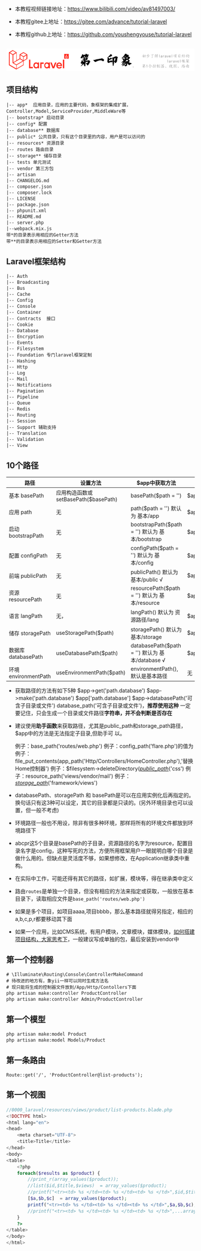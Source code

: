 - 本教程视频链接地址：https://www.bilibili.com/video/av81497003/

- 本教程gitee上地址：https://gitee.com/advance/tutorial-laravel

- 本教程github上地址：https://github.com/youshengyouse/tutorial-laravel

  

##  ![laravel_002_a](./imgs_tutorials/laravel_002_a.jpg)



##  项目结构

```
|-- app*  应用目录，应用的主要代码，象框架的集成扩展，Controller,Model,ServiceProvider,MiddleWare等
|-- bootstrap* 启动目录
|-- config* 配置
|-- database** 数据库
|-- public* 公共目录，只有这个目录里的内容，用户是可以访问的
|-- resources* 资源目录
|-- routes 路由目录
|-- storage** 储存目录
|-- tests 单元测试
|-- vendor 第三方包
|-- artisan
|-- CHANGELOG.md
|-- composer.json
|-- composer.lock
|-- LICENSE
|-- package.json
|-- phpunit.xml
|-- README.md
|-- server.php
|--webpack.mix.js
带*的目录表示用相应的Getter方法
带**的目录表示用相应的Setter和Getter方法
```

## Laravel框架结构

```
|-- Auth
|-- Broadcasting
|-- Bus
|-- Cache
|-- Config
|-- Console
|-- Container
|-- Contracts  接口
|-- Cookie
|-- Database
|-- Encryption
|-- Events
|-- Filesystem
|-- Foundation 专门laravel框架定制
|-- Hashing
|-- Http
|-- Log
|-- Mail
|-- Notifications
|-- Pagination
|-- Pipeline
|-- Queue
|-- Redis
|-- Routing
|-- Session
|-- Support 辅助支持
|-- Translation
|-- Validation
|-- View

```




## 10个路径
| 路径                 | 设置方法                              | $app中获取方法                                  | 容器中获取方法         | 助手方法                       |
| -------------------- | ------------------------------------- | ----------------------------------------------- | ---------------------- | ------------------------------ |
| 基本 basePath        | 应用构造函数或 setBasePath($basePath) | basePath($path = '')                            | $app['path.base']      | base_path                      |
| 应用 path            | 无                                    | path($path = '')  默认为 基本/app               | $app['path']           | app_path                       |
| 启动 bootstrapPath   | 无                                    | bootstrapPath($path = '') 默认为 基本/bootstrap | $app['path.bootstrap'] |                                |
| 配置 configPath      | 无                                    | configPath($path = '') 默认为 基本/config       | $app['path.config']    | config_path                    |
| 前端 publicPath      | 无                                    | publicPath() 默认为 基本/public √               | $app['path.public']    | public_path(‘子目录’)这里不同  |
| 资源 resourcePath    | 无                                    | resourcePath($path = '') 默认为 基本/resource   | $app['path.resource']  | resource_path                  |
| 语言 langPath        | 无，                                  | langPath() 默认为 资源路径/lang                 | $app['path.lang']      |                                |
| 储存 storagePath     | useStoragePath($path)                 | storagePath() 默认为 基本/storage               | $app['path.storage']   | storage_path('子目录')这里不同 |
| 数据库 databasePath  | useDatabasePath($path)                | databasePath($path = '') 默认为 基本/database √ | $app['path.database']  | database_path                  |
| 环境 environmentPath | useEnvironmentPath($path)             | environmentPath(),默认是基本路径                | 无                     |                                |

- 获取路径的方法有如下5种
   $app->get('path.database')
   $app->make('path.database')
   $app['path.database']
   $app->databasePath('可含子目录或文件')
   database_path('可含子目录或文件')，**推荐使用这种**
   一定要记住，只会生成一个目录或文件路径**字符串，并不会判断是否存在**
   
- 建议使用**助手函数**来获取路径，尤其是public_path和storage_path路径，$app中的方法是无法指定子目录,但助手可 以。

  例子：base_path('routes/web.php')
  例子：config_path('flare.php')的值为 
  例子：file_put_contents(app_path('Http/Controllers/HomeController.php'),'替换Home控制器')
  例子：$filesystem->deleteDirectory(<u>*public_path*</u>('css')
  例子：resource_path('views/vendor/mail')
  例子：*<u>storage_path</u>*('framework/views')
  
- databasePath、storagePath 和 basePath是可以在应用实例化后再指定的。换句话只有这3种可以设定，其它的目录都是只读的。(另外环境目录也可以设置，但一般不考虑)

- 环境路径一般也不用设，除非有很多种环境，那样将所有的环境文件都放到环境路径下

- abcpr这5个目录是basePath的子目录，资源路径的名字为resource，配置目录名字是config，这种写死的方法，方便所用框架用户一眼就明白哪个目录是做什么用的。但缺点是灵活度不够，如果想修改，在Application继承类中重构。

- 在实际中工作，可能还得有其它的路径，如扩展，模块等，得在继承类中定义

- 路由`routes`是单独一个目录，但没有相应的方法来指定或获取，一般放在基本目录下，读取相应文件是`base_path('routes/web.php')`

- 如果是多个项目，如项目aaaa,项目bbbb，那么基本路径就得另指定，相应的a,b,c,p,r都要移动其下面

- 如果一个应用，比如CMS系统，有用户模块，文章模块，媒体模块，<u>如何搭建项目结构，大家思考下</u>，一般建议写成单独的包，最后安装到vendor中

## 第一个控制器

```
# \Illuminate\Routing\Console\ControllerMakeCommand
# 待改进的地方有，象yii一样可以同时生成方法名
# 现只能将生成的控制器文件放到/App/Http/Contollers下面
php artisan make:controller ProductController
php artisan make:controller Admin/ProductController
```

## 第一个模型

```
php artisan make:model Product
php artisan make:model Models/Product
```
## 第一条路由
```
Route::get('/', 'ProductController@list-products');
```
## 第一个视图

```php
//0000_laravel/resources/views/product/list-products.blade.php
<!DOCTYPE html>
<html lang="en">
<head>
    <meta charset="UTF-8">
    <title>Title</title>
</head>
<body>
<table>
    <?php
    foreach($results as $product) {
        //print_r(array_values($product));
        //list($id,$title,$views)  = array_values($product);
        //printf("<tr><td> %s </td><td> %s </td><td> %s </td>",$id,$title,$views);
        [$a,$b,$c]  = array_values($product);
        printf("<tr><td> %s </td><td> %s </td><td> %s </td>",$a,$b,$c);
        //printf("<tr><td> %s </td><td> %s </td><td> %s </td>",...array_values($product));
    }
    ?>
</table>
</body>
</html>
```



